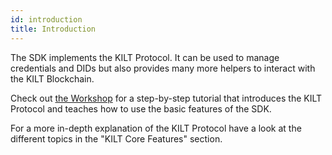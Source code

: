 ```yaml
---
id: introduction
title: Introduction
---
```


The SDK implements the KILT Protocol.
It can be used to manage credentials and DIDs but also provides many more helpers to interact with the KILT Blockchain.

Check out [the Workshop](1-workshop/00-welcome.md) for a step-by-step tutorial that introduces the KILT Protocol and teaches how to use the basic features of the SDK.

For a more in-depth explanation of the KILT Protocol have a look at the different topics in the "KILT Core Features" section.
